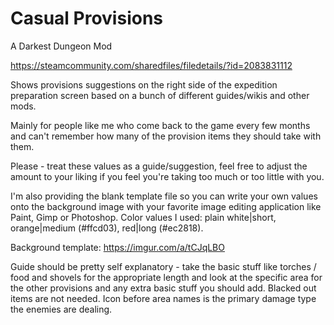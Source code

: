 # Casual Provisions

A Darkest Dungeon Mod

<https://steamcommunity.com/sharedfiles/filedetails/?id=2083831112>

Shows provisions suggestions on the right side of the expedition preparation screen based on a bunch of different guides/wikis and other mods.

Mainly for people like me who come back to the game every few months and can't remember how many of the provision items they should take with them.

Please - treat these values as a guide/suggestion, feel free to adjust the amount to your liking if you feel you're taking too much or too little with you.

I'm also providing the blank template file so you can write your own values onto the background image with your favorite image editing application like Paint, Gimp or Photoshop.
Color values I used: plain white|short, orange|medium (#ffcd03), red|long (#ec2818).

Background template: <https://imgur.com/a/tCJqLBO>

Guide should be pretty self explanatory - take the basic stuff like torches / food and shovels for the appropriate length and look at the specific area for the other provisions and any extra basic stuff you should add.
Blacked out items are not needed. Icon before area names is the primary damage type the enemies are dealing.
